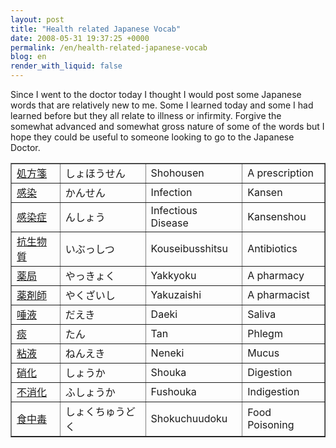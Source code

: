 ```yaml
---
layout: post
title: "Health related Japanese Vocab"
date: 2008-05-31 19:37:25 +0000
permalink: /en/health-related-japanese-vocab
blog: en
render_with_liquid: false
---
```


<p>Since I went to the doctor today I thought I would post some Japanese words that are relatively new to me. Some I learned today and some I had learned before but they all relate to illness or infirmity. Forgive the somewhat advanced and somewhat gross nature of some of the words but I hope they could be useful to someone looking to go to the Japanese Doctor.</p>

<table border="1" cellspacing="0" cellpadding="3">
<tbody>
<tr>
<td><a href="http://eow.alc.co.jp/%E5%87%A6%E6%96%B9%E7%AE%8B/UTF-8/">処方箋</a></td>
<td>しょほうせん</td>
<td>Shohousen</td>
<td>A prescription</td>
</tr>
<tr>
<td><a href="http://eow.alc.co.jp/%E6%84%9F%E6%9F%93/UTF-8/">感染</a></td>
<td>かんせん</td>
<td>Infection</td>
<td>Kansen</td>
</tr>
<tr>
<td><a href="http://eow.alc.co.jp/%E6%84%9F%E6%9F%93%E7%97%87/UTF-8/">感染症</a></td>
<td>んしょう</td>
<td>Infectious Disease</td>
<td>Kansenshou</td>
</tr>
<tr>
<td><a href="http://eow.alc.co.jp/%E6%8A%97%E7%94%9F%E7%89%A9%E8%B3%AA/UTF-8/">抗生物質</a></td>
<td>いぶっしつ</td>
<td>Kouseibusshitsu</td>
<td>Antibiotics</td>
</tr>
<tr>
<td><a href="http://eow.alc.co.jp/%E8%96%AC%E5%B1%80/UTF-8/">薬局</a></td>
<td>やっきょく</td>
<td>Yakkyoku</td>
<td>A pharmacy</td>
</tr>
<tr>
<td><a href="http://eow.alc.co.jp/%E8%96%AC%E5%89%A4%E5%B8%AB/UTF-8/">薬剤師</a></td>
<td>やくざいし</td>
<td>Yakuzaishi</td>
<td>A pharmacist</td>
</tr>
<tr>
<td><a href="http://eow.alc.co.jp/%E5%94%BE%E6%B6%B2/UTF-8/">唾液</a></td>
<td>だえき</td>
<td>Daeki</td>
<td>Saliva</td>
</tr>
<tr>
<td><a href="http://eow.alc.co.jp/%E7%97%B0/UTF-8/">痰</a></td>
<td>たん</td>
<td>Tan</td>
<td>Phlegm</td>
</tr>
<td><a href="http://eow.alc.co.jp/%E7%B2%98%E6%B6%B2/UTF-8/">粘液</a></td>
<td>ねんえき</td>
<td>Neneki</td>
<td>Mucus</td>

<tr>
<td><a href="http://eow.alc.co.jp/%E7%A1%9D%E5%8C%96/UTF-8/">硝化</a></td>
<td>しょうか</td>
<td>Shouka</td>
<td>Digestion</td>
</tr>
<tr>
<td><a href="http://eow.alc.co.jp/%E4%B8%8D%E6%B6%88%E5%8C%96/UTF-8/">不消化</a></td>
<td>ふしょうか</td>
<td>Fushouka</td>
<td>Indigestion</td>
</tr>
<tr>
<td><a href="http://eow.alc.co.jp/%E9%A3%9F%E4%B8%AD%E6%AF%92/UTF-8/">食中毒</a></td>
<td>しょくちゅうどく</td>
<td>Shokuchuudoku</td>
<td>Food Poisoning</td>
</tr>
</tbody>
</table>